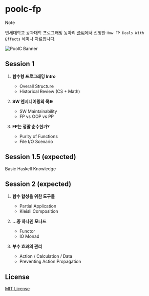 # poolc-fp

> [!NOTE]
> 연세대학교 공과대학 프로그래밍 동아리 [풀씨](https://poolc.org/)에서 진행한 `How FP Deals With Effects` 세미나 자료입니다.

![PoolC Banner](https://api.poolc.org/files/main_image_new_03.png)

## Session 1

1. **함수형 프로그래밍 Intro**

   - Overall Structure
   - Historical Review (CS + Math)

2. **SW 엔지니어링의 목표**

   - SW Maintainability
   - FP vs OOP vs PP

3. **FP는 정말 순수한가?**

   - Purity of Functions
   - File I/O Scenario

## Session 1.5 (expected)

Basic Haskell Knowledge

## Session 2 (expected)

1. **함수 합성을 위한 도구들**

   - Partial Application
   - Kleisli Composition

2. **...중 하나인 모나드**

   - Functor
   - IO Monad

3. **부수 효과의 관리**

   - Action / Calculation / Data
   - Preventing Action Propagation

## License

[MIT License](LICENSE)
